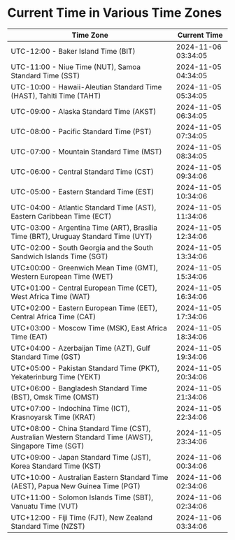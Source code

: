 # Current Time in Various Time Zones

| Time Zone | Current Time |
|-----------|--------------|
| UTC-12:00 - Baker Island Time (BIT) | 2024-11-06 03:34:05 |
| UTC-11:00 - Niue Time (NUT), Samoa Standard Time (SST) | 2024-11-05 04:34:05 |
| UTC-10:00 - Hawaii-Aleutian Standard Time (HAST), Tahiti Time (TAHT) | 2024-11-05 05:34:05 |
| UTC-09:00 - Alaska Standard Time (AKST) | 2024-11-05 06:34:05 |
| UTC-08:00 - Pacific Standard Time (PST) | 2024-11-05 07:34:05 |
| UTC-07:00 - Mountain Standard Time (MST) | 2024-11-05 08:34:05 |
| UTC-06:00 - Central Standard Time (CST) | 2024-11-05 09:34:06 |
| UTC-05:00 - Eastern Standard Time (EST) | 2024-11-05 10:34:06 |
| UTC-04:00 - Atlantic Standard Time (AST), Eastern Caribbean Time (ECT) | 2024-11-05 11:34:06 |
| UTC-03:00 - Argentina Time (ART), Brasília Time (BRT), Uruguay Standard Time (UYT) | 2024-11-05 12:34:06 |
| UTC-02:00 - South Georgia and the South Sandwich Islands Time (SGT) | 2024-11-05 13:34:06 |
| UTC±00:00 - Greenwich Mean Time (GMT), Western European Time (WET) | 2024-11-05 15:34:06 |
| UTC+01:00 - Central European Time (CET), West Africa Time (WAT) | 2024-11-05 16:34:06 |
| UTC+02:00 - Eastern European Time (EET), Central Africa Time (CAT) | 2024-11-05 17:34:06 |
| UTC+03:00 - Moscow Time (MSK), East Africa Time (EAT) | 2024-11-05 18:34:06 |
| UTC+04:00 - Azerbaijan Time (AZT), Gulf Standard Time (GST) | 2024-11-05 19:34:06 |
| UTC+05:00 - Pakistan Standard Time (PKT), Yekaterinburg Time (YEKT) | 2024-11-05 20:34:06 |
| UTC+06:00 - Bangladesh Standard Time (BST), Omsk Time (OMST) | 2024-11-05 21:34:06 |
| UTC+07:00 - Indochina Time (ICT), Krasnoyarsk Time (KRAT) | 2024-11-05 22:34:06 |
| UTC+08:00 - China Standard Time (CST), Australian Western Standard Time (AWST), Singapore Time (SGT) | 2024-11-05 23:34:06 |
| UTC+09:00 - Japan Standard Time (JST), Korea Standard Time (KST) | 2024-11-06 00:34:06 |
| UTC+10:00 - Australian Eastern Standard Time (AEST), Papua New Guinea Time (PGT) | 2024-11-06 02:34:06 |
| UTC+11:00 - Solomon Islands Time (SBT), Vanuatu Time (VUT) | 2024-11-06 02:34:06 |
| UTC+12:00 - Fiji Time (FJT), New Zealand Standard Time (NZST) | 2024-11-06 03:34:06 |
